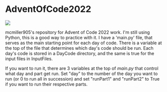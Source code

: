 # AdventOfCode2022
![](https://img.shields.io/badge/stars%20⭐-6-yellow)

mcmiller905's repository for Advent of Code 2022 work. I'm still using Python, this is a good way to practice with it. I have a 'main.py' file, that serves as the main starting point for each day of code. There is a variable at the top of the file that determines which day's code should be run. Each day's code is stored in a DayCode directory, and the same is true for the input files in InputFiles.

If you want to run it, there are 3 variables at the top of *main.py* that control what day and part get run. Set "day" to the number of the day you want to run (or 0 to run all in succession) and set "runPart1" and "runPart2" to True if you want to run their respective parts. 